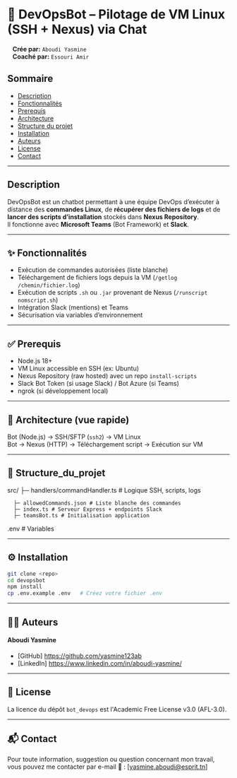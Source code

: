 # 🤖 DevOpsBot – Pilotage de VM Linux (SSH + Nexus) via Chat

&nbsp;&nbsp;&nbsp;**Crée par:** `Aboudi Yasmine`<br>
&nbsp;&nbsp;&nbsp;**Coaché par:** `Essouri Amir`

## Sommaire

* [Description](#description)
* [Fonctionnalités](#-fonctionnalites)
* [Prerequis](#-prerequis)
* [Architecture](#-architecture-vue-rapide)
* [Structure du projet](#-structure_du_projet)
* [Installation](#-installation)
* [Auteurs](#-auteurs)
* [License](#-license)
* [Contact](#-contact)

---
## Description

DevOpsBot est un chatbot permettant à une équipe DevOps d’exécuter à distance des **commandes Linux**, de **récupérer des fichiers de logs** et de **lancer des scripts d’installation** stockés dans **Nexus Repository**.  
Il fonctionne avec **Microsoft Teams** (Bot Framework) et **Slack**.

---

## ✨ Fonctionnalités

- Exécution de commandes autorisées (liste blanche)
- Téléchargement de fichiers logs depuis la VM (`/getlog /chemin/fichier.log`)
- Exécution de scripts `.sh` ou `.jar` provenant de Nexus (`/runscript nomscript.sh`)
- Intégration Slack (mentions) et Teams
- Sécurisation via variables d’environnement

---

## ✅ Prerequis

- Node.js 18+
- VM Linux accessible en SSH (ex: Ubuntu)
- Nexus Repository (raw hosted) avec un repo `install-scripts`
- Slack Bot Token (si usage Slack) / Bot Azure (si Teams)
- ngrok (si développement local)

---

## 🧱 Architecture (vue rapide)

Bot (Node.js) → SSH/SFTP (`ssh2`) → VM Linux  
Bot → Nexus (HTTP) → Téléchargement script → Exécution sur VM

---

## 📂 Structure_du_projet

src/
├─ handlers/commandHandler.ts # Logique SSH, scripts, logs

      ├─ allowedCommands.json # Liste blanche des commandes
      ├─ index.ts # Serveur Express + endpoints Slack
      ├─ teamsBot.ts # Initialisation application
.env # Variables 

---

## ⚙️ Installation

```bash
git clone <repo>
cd devopsbot
npm install
cp .env.example .env   # Créez votre fichier .env
```

---

## 👩‍💻 Auteurs

#### Aboudi Yasmine
* [GitHub] https://github.com/yasmine123ab
* [LinkedIn] https://www.linkedin.com/in/aboudi-yasmine/

---

## 📄 License

La licence du dépôt `bot_devops` est l'Academic Free License v3.0 (AFL-3.0).

---

## 📬 Contact

Pour toute information, suggestion ou question concernant mon travail, vous pouvez me contacter par e-mail 📧 : [yasmine.aboudi@esprit.tn]